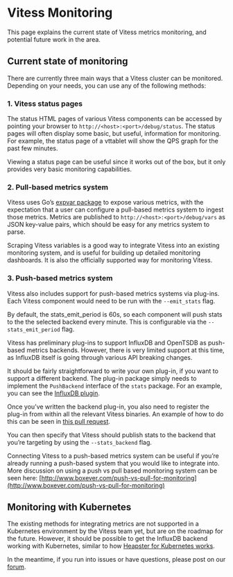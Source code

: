 # Vitess Monitoring

This page explains the current state of Vitess metrics monitoring, and potential future work in the area.

## Current state of monitoring

There are currently three main ways that a Vitess cluster can be monitored. Depending on your needs, you can use any of the following methods:

### 1. Vitess status pages

The status HTML pages of various Vitess components can be accessed by pointing your browser to `http://<host>:<port>/debug/status`. The status pages will often display some basic, but useful, information for monitoring. For example, the status page of a vttablet will show the QPS graph for the past few minutes.

Viewing a status page can be useful since it works out of the box, but it only provides very basic monitoring capabilities.

### 2. Pull-based metrics system

Vitess uses Go’s [expvar package](http://golang.org/pkg/expvar/) to expose various metrics, with the expectation that a user can configure a pull-based metrics system to ingest those metrics. Metrics are published to `http://<host>:<port>/debug/vars` as JSON key-value pairs, which should be easy for any metrics system to parse.

Scraping Vitess variables is a good way to integrate Vitess into an existing monitoring system, and is useful for building up detailed monitoring dashboards. It is also the officially supported way for monitoring Vitess.

### 3. Push-based metrics system

Vitess also includes support for push-based metrics systems via plug-ins. Each Vitess component would need to be run with the `--emit_stats` flag.

By default, the stats_emit_period is 60s, so each component will push stats to the the selected backend every minute. This is configurable via the `--stats_emit_period` flag.

Vitess has preliminary plug-ins to support InfluxDB and OpenTSDB as push-based metrics backends. However, there is very limited support at this time, as InfluxDB itself is going through various API breaking changes.

It should be fairly straightforward to write your own plug-in, if you want to support a different backend. The plug-in package simply needs to implement the `PushBackend` interface of the `stats` package. For an example, you can see the [InfluxDB plugin](https://github.com/vitessio/vitess/blob/master/go/stats/influxdbbackend/influxdb_backend.go).

Once you’ve written the backend plug-in, you also need to register the plug-in from within all the relevant Vitess binaries. An example of how to do this can be seen in [this pull request](https://github.com/vitessio/vitess/pull/469).

You can then specify that Vitess should publish stats to the backend that you’re targeting by using the `--stats_backend` flag.  

Connecting Vitess to a push-based metrics system can be useful if you’re already running a push-based system that you would like to integrate into. More discussion on using a push vs pull based monitoring system can be seen here: [http://www.boxever.com/push-vs-pull-for-monitoring](http://www.boxever.com/push-vs-pull-for-monitoring)

## Monitoring with Kubernetes

The existing methods for integrating metrics are not supported in a Kubernetes environment by the Vitess team yet, but are on the roadmap for the future. However, it should be possible to get the InfluxDB backend working with Kubernetes, similar to how [Heapster for Kubernetes works](https://github.com/GoogleCloudPlatform/kubernetes/tree/master/cluster/addons/cluster-monitoring). 

In the meantime, if you run into issues or have questions, please post on our [forum](https://groups.google.com/forum/#!forum/vitess).


